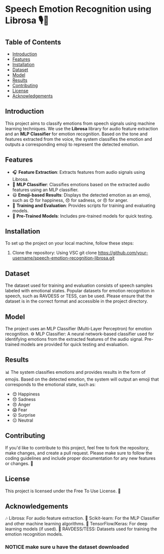 # Speech Emotion Recognition using Librosa 🎙️💬

## Table of Contents  
- [Introduction](#introduction)  
- [Features](#features)  
- [Installation](#installation)    
- [Dataset](#dataset)  
- [Model](#model)  
- [Results](#results)  
- [Contributing](#contributing)  
- [License](#license)  
- [Acknowledgements](#acknowledgements)  

## Introduction  
This project aims to classify emotions from speech signals using machine learning techniques. We use the **Librosa** library for audio feature extraction and an **MLP Classifier** for emotion recognition. Based on the tone and features extracted from the voice, the system classifies the emotion and outputs a corresponding emoji to represent the detected emotion.

## Features  
- 🎧 **Feature Extraction**: Extracts features from audio signals using Librosa.  
- 🤖 **MLP Classifier**: Classifies emotions based on the extracted audio features using an MLP classifier.  
- 😃 **Emoji-based Results**: Displays the detected emotion as an emoji, such as 😊 for happiness, 😞 for sadness, or 😠 for anger.  
- 📝 **Training and Evaluation**: Provides scripts for training and evaluating models.  
- 🚀 **Pre-Trained Models**: Includes pre-trained models for quick testing.

## Installation  
To set up the project on your local machine, follow these steps:
1. Clone the repository:
   Using VSC
   git clone https://github.com/your-username/speech-emotion-recognition-librosa.git
   
## Dataset
The dataset used for training and evaluation consists of speech samples labeled with emotional states. Popular datasets for emotion recognition in speech, such as RAVDESS or TESS, can be used. Please ensure that the dataset is in the correct format and accessible in the project directory.

## Model
The project uses an MLP Classifier (Multi-Layer Perceptron) for emotion recognition.
⚙️ MLP Classifier: A neural network-based classifier used for identifying emotions from the extracted features of the audio signal.
Pre-trained models are provided for quick testing and evaluation.

## Results
📊 The system classifies emotions and provides results in the form of emojis. Based on the detected emotion, the system will output an emoji that corresponds to the emotional state, such as:

- 😊 Happiness
- 😞 Sadness
- 😠 Anger
- 😱 Fear
- 😮 Surprise
- 😐 Neutral

## Contributing
If you'd like to contribute to this project, feel free to fork the repository, make changes, and create a pull request. Please make sure to follow the coding guidelines and include proper documentation for any new features or changes. 🙌

## License
This project is licensed under the Free To Use License. 📜

## Acknowledgements
🎶 Librosa: For audio feature extraction.
🤖 Scikit-learn: For the MLP Classifier and other machine learning algorithms.
🧠 TensorFlow/Keras: For deep learning models (if used).
🎤 RAVDESS/TESS: Datasets used for training the emotion recognition models.


### NOTICE make sure u have the dataset downloaded 
